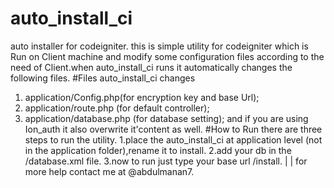 # auto_install_ci
auto installer for codeigniter.
this is simple utility for codeigniter which is Run on Client machine and modify some configuration files according to
the need of Client.when auto_install_ci runs it automatically changes the following files.
#Files auto_install_ci changes
1. application/Config.php(for encryption key and base Url);
2. application/route.php (for default controller);
2. application/database.php (for database setting);
and if you are using Ion_auth it also overwrite it'content as well.
#How to Run 
there are three steps to run the utility.
1.place the auto_install_ci at application level (not in the application folder),rename it to install.
2.add your db in the /database.xml file.
3.now to run just type your base url /install.
|
|
for more help contact me at @abdulmanan7.
